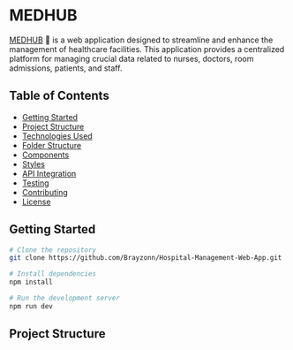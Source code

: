 # MEDHUB

[MEDHUB](#) 🔗 is a web application designed to streamline and enhance the management of healthcare facilities. This application provides a centralized platform for managing crucial data related to nurses, doctors, room admissions, patients, and staff. 

## Table of Contents

- [Getting Started](#getting-started)
- [Project Structure](#project-structure)
- [Technologies Used](#technologies-used)
- [Folder Structure](#folder-structure)
- [Components](#components)
- [Styles](#styles)
- [API Integration](#api-integration)
- [Testing](#testing)
- [Contributing](#contributing)
- [License](#license)

## Getting Started

```bash
# Clone the repository
git clone https://github.com/Brayzonn/Hospital-Management-Web-App.git

# Install dependencies
npm install

# Run the development server
npm run dev

```

## Project Structure


